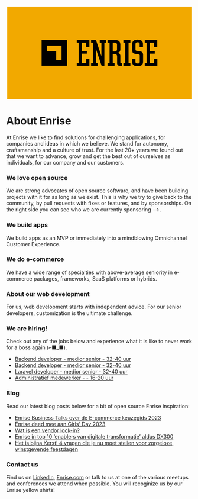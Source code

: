 <p align="center"><a href="https://enrise.com" target="_blank"><img src="https://github.com/enrise/.github/blob/master/images/logo.png?raw=true"></a></p>

# About Enrise

At Enrise we like to find solutions for challenging applications, for companies and ideas in which we believe. We stand for autonomy, craftsmanship and a culture of trust. For the last 20+ years we found out that we want to advance, grow and get the best out of ourselves as individuals, for our company and our customers.

### We love open source

We are strong advocates of open source software, and have been building projects with it for as long as we exist.
This is why we try to give back to the community, by pull requests with fixes or features, and by sponsorships.
On the right side you can see who we are currently sponsoring -->.

### We build apps
We build apps as an MVP or immediately into a mindblowing Omnichannel Customer Experience.

### We do e-commerce
We have a wide range of specialties with above-average seniority in e-commerce packages, frameworks, SaaS platforms or hybrids.

### About our web development
For us, web development starts with independent advice. For our senior developers, customization is the ultimate challenge.

### We are hiring!

Check out any of the jobs below and experience what it is like to never work for a boss again (⌐■_■).

<!-- JOB-LIST:START -->
- [Backend developer - medior  senior - 32-40 uur](https://jobs.enrise.com/developer-team-craft)
- [Backend developer - medior senior - 32-40 uur](https://jobs.enrise.com/backend-developer)
- [Laravel developer - medior senior - 32-40 uur](https://jobs.enrise.com/laravel-developer-2)
- [Administratief medewerker -  - 16-20 uur](https://jobs.enrise.com/administratief-medewerker)
<!-- JOB-LIST:END -->

### Blog

Read our latest blog posts below for a bit of open source Enrise inspiration:

<!-- POST-LIST:START -->
- [Enrise Business Talks over de E-commerce keuzegids 2023](https://enrise.com/2023/04/de-enrise-business-talks-over-keuzegids-ecommerce/)
- [Enrise deed mee aan Girls’ Day 2023](https://enrise.com/2023/03/enrise-girls-day-2023/)
- [Wat is een vendor lock-in?](https://enrise.com/2023/03/wat-is-een-vendor-lock-in/)
- [Enrise in top 10 ‘enablers van digitale transformatie’ aldus DX300](https://enrise.com/2023/03/enrise-in-top-10-dx300/)
- [Het is bijna Kerst! 4 vragen die je nu moet stellen voor zorgeloze, winstgevende feestdagen](https://enrise.com/2023/03/4-vragen-die-je-nu-moet-stellen-voor-zorgeloze-winstgevende-feestdagen/)
<!-- POST-LIST:END -->

### Contact us

Find us on <a href="https://www.linkedin.com/company/enrise/" target="_blank">LinkedIn</a>, <a href="https://enrise.com" target="_blank">Enrise.com</a> or talk to us at one of the various meetups and conferences we attend when possible. You will recoginize us by our Enrise yellow shirts!
